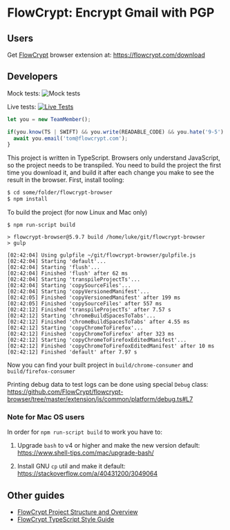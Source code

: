 # FlowCrypt: Encrypt Gmail with PGP


## Users

Get [FlowCrypt](https://flowcrypt.com/) browser extension at: https://flowcrypt.com/download

## Developers

Mock tests: ![Mock tests](https://flowcrypt.semaphoreci.com/badges/flowcrypt-browser.svg?key=d575b4ff-e35d-4217-9152-27cea9e72c19)

Live tests: [![Live Tests](https://semaphoreci.com/api/v1/flowcrypt/flowcrypt-browser/branches/master/badge.svg)](https://semaphoreci.com/flowcrypt/flowcrypt-browser)

```js
let you = new TeamMember();

if(you.know(TS | SWIFT) && you.write(READABLE_CODE) && you.hate('9-5') && you.areFrom(EARTH)) {
  await you.email('tom@flowcrypt.com');
}
```

This project is written in TypeScript. Browsers only understand JavaScript, so the project needs to be transpiled. You need to build the project the first time you download it, and build it after each change you make to see the result in the browser. First, install tooling:

```bash
$ cd some/folder/flowcrypt-browser
$ npm install
```

To build the project (for now Linux and Mac only)
```
$ npm run-script build

> flowcrypt-browser@5.9.7 build /home/luke/git/flowcrypt-browser
> gulp

[02:42:04] Using gulpfile ~/git/flowcrypt-browser/gulpfile.js
[02:42:04] Starting 'default'...
[02:42:04] Starting 'flush'...
[02:42:04] Finished 'flush' after 62 ms
[02:42:04] Starting 'transpileProjectTs'...
[02:42:04] Starting 'copySourceFiles'...
[02:42:04] Starting 'copyVersionedManifest'...
[02:42:05] Finished 'copyVersionedManifest' after 199 ms
[02:42:05] Finished 'copySourceFiles' after 557 ms
[02:42:12] Finished 'transpileProjectTs' after 7.57 s
[02:42:12] Starting 'chromeBuildSpacesToTabs'...
[02:42:12] Finished 'chromeBuildSpacesToTabs' after 4.55 ms
[02:42:12] Starting 'copyChromeToFirefox'...
[02:42:12] Finished 'copyChromeToFirefox' after 323 ms
[02:42:12] Starting 'copyChromeToFirefoxEditedManifest'...
[02:42:12] Finished 'copyChromeToFirefoxEditedManifest' after 10 ms
[02:42:12] Finished 'default' after 7.97 s
```

Now you can find your built project in `build/chrome-consumer` and `build/firefox-consumer`

Printing debug data to test logs can be done using special `Debug` class:
https://github.com/FlowCrypt/flowcrypt-browser/tree/master/extension/js/common/platform/debug.ts#L7

### Note for Mac OS users

In order for `npm run-script build` to work you have to:

1) Upgrade `bash` to v4 or higher and make the new version default: https://www.shell-tips.com/mac/upgrade-bash/

2) Install GNU `cp` util and make it default: https://stackoverflow.com/a/40431200/3049064

## Other guides

- [FlowCrypt Project Structure and Overview](https://github.com/FlowCrypt/flowcrypt-browser/wiki/FlowCrypt-Project-Structure-and-Overview)
- [FlowCrypt TypeScript Style Guide](https://github.com/FlowCrypt/flowcrypt-browser/wiki/FlowCrypt-TypeScript-Style-Guide)
